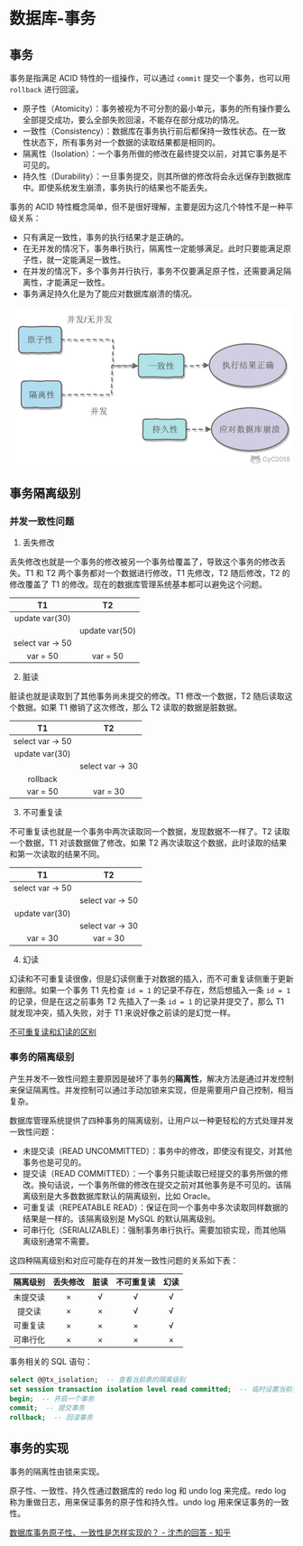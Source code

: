 # 数据库-事务

## 事务

事务是指满足 ACID 特性的一组操作，可以通过 `commit` 提交一个事务，也可以用 `rollback` 进行回滚。

- 原子性（Atomicity）：事务被视为不可分割的最小单元，事务的所有操作要么全部提交成功，要么全部失败回滚，不能存在部分成功的情况。
- 一致性（Consistency）：数据库在事务执行前后都保持一致性状态。在一致性状态下，所有事务对一个数据的读取结果都是相同的。
- 隔离性（Isolation）：一个事务所做的修改在最终提交以前，对其它事务是不可见的。
- 持久性（Durability）：一旦事务提交，则其所做的修改将会永远保存到数据库中。即使系统发生崩溃，事务执行的结果也不能丢失。

事务的 ACID 特性概念简单，但不是很好理解，主要是因为这几个特性不是一种平级关系：

- 只有满足一致性，事务的执行结果才是正确的。
- 在无并发的情况下，事务串行执行，隔离性一定能够满足。此时只要能满足原子性，就一定能满足一致性。
- 在并发的情况下，多个事务并行执行，事务不仅要满足原子性，还需要满足隔离性，才能满足一致性。
- 事务满足持久化是为了能应对数据库崩溃的情况。

![](assets/20190723213744648_21067.png)

## 事务隔离级别

### 并发一致性问题

1. 丢失修改

丢失修改也就是一个事务的修改被另一个事务给覆盖了，导致这个事务的修改丢失。T1 和 T2 两个事务都对一个数据进行修改，T1 先修改，T2 随后修改，T2 的修改覆盖了 T1 的修改。现在的数据库管理系统基本都可以避免这个问题。

|        T1        |       T2       |
| :--------------: | :------------: |
|  update var(30)  |                |
|                  | update var(50) |
| select var -> 50 |                |
|     var = 50     |    var = 50    |

2. 脏读

脏读也就是读取到了其他事务尚未提交的修改。T1 修改一个数据，T2 随后读取这个数据。如果 T1 撤销了这次修改，那么 T2 读取的数据是脏数据。

|        T1        |        T2        |
| :--------------: | :--------------: |
| select var -> 50 |                  |
|  update var(30)  |                  |
|                  | select var -> 30 |
|     rollback     |                  |
|     var = 50     |     var = 30     |

3. 不可重复读

不可重复读也就是一个事务中两次读取同一个数据，发现数据不一样了。T2 读取一个数据，T1 对该数据做了修改。如果 T2 再次读取这个数据，此时读取的结果和第一次读取的结果不同。

|        T1        |        T2        |
| :--------------: | :--------------: |
| select var -> 50 |                  |
|                  | select var -> 50 |
|  update var(30)  |                  |
|                  | select var -> 30 |
|     var = 30     |     var = 30     |

4. 幻读

幻读和不可重复读很像，但是幻读侧重于对数据的插入，而不可重复读侧重于更新和删除。如果一个事务 T1 先检查 `id = 1` 的记录不存在，然后想插入一条 `id = 1` 的记录，但是在这之前事务 T2 先插入了一条 `id = 1` 的记录并提交了，那么 T1 就发现冲突，插入失败，对于 T1 来说好像之前读的是幻觉一样。

[不可重复读和幻读的区别](https://www.zhihu.com/question/47007926)

### 事务的隔离级别

产生并发不一致性问题主要原因是破坏了事务的**隔离性**，解决方法是通过并发控制来保证隔离性。并发控制可以通过手动加锁来实现，但是需要用户自己控制，相当复杂。

数据库管理系统提供了四种事务的隔离级别，让用户以一种更轻松的方式处理并发一致性问题：

- 未提交读（READ UNCOMMITTED）：事务中的修改，即使没有提交，对其他事务也是可见的。
- 提交读（READ COMMITTED）：一个事务只能读取已经提交的事务所做的修改。换句话说，一个事务所做的修改在提交之前对其他事务是不可见的。该隔离级别是大多数数据库默认的隔离级别，比如 Oracle。
- 可重复读（REPEATABLE READ）：保证在同一个事务中多次读取同样数据的结果是一样的。该隔离级别是 MySQL 的默认隔离级别。
- 可串行化（SERIALIZABLE）：强制事务串行执行。需要加锁实现，而其他隔离级别通常不需要。

这四种隔离级别和对应可能存在的并发一致性问题的关系如下表：

| 隔离级别 | 丢失修改 | 脏读 | 不可重复读 | 幻读 |
| :------: | :------: | :--: | :--------: | :--: |
| 未提交读 |    ×     |  √   |     √      |  √   |
|  提交读  |    ×     |  ×   |     √      |  √   |
| 可重复读 |    ×     |  ×   |     ×      |  √   |
| 可串行化 |    ×     |  ×   |     ×      |  ×   |

事务相关的 SQL 语句：

```sql
select @@tx_isolation;  -- 查看当前表的隔离级别
set session transaction isolation level read committed;  -- 临时设置当前会话的事务隔离级别为 read committed
begin;  -- 开启一个事务
commit;  -- 提交事务
rollback;  -- 回滚事务
```

## 事务的实现

事务的隔离性由锁来实现。

原子性、一致性、持久性通过数据库的 redo log 和 undo log 来完成。redo log 称为重做日志，用来保证事务的原子性和持久性。undo log 用来保证事务的一致性。

[数据库事务原子性、一致性是怎样实现的？ - 沈杰的回答 - 知乎](https://www.zhihu.com/question/30272728/answer/132403859)
